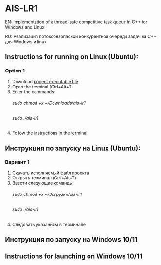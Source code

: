 # AIS-LR1
EN: Implementation of a thread-safe competitive task queue in C++ for Windows and Linux

RU: Реализация потокобезопасной конкурентной очереди задач на С++ для Windows и linux

## Instructions for running on Linux (Ubuntu):
### Option 1
1) Download [project executable file](https://github.com/Vasiliy-Korneev/AIS-LR1/blog/main/aisa-lr1)
2) Open the terminal (Ctrl+Alt+T)
3) Enter the commands:
   ###### <tab><tab>sudo chmod +x ~/Downloads/ais-lr1
   ###### <tab><tab>sudo ./ais-lr1
4) Follow the instructions in the terminal
## Инструкция по запуску на Linux (Ubuntu):
### Вариант 1
1) Скачать [исполняемый файл проекта](https://github.com/Vasilii-Korneev/AIS-LR1/blob/main/ais-lr1)
2) Открыть терминал (Ctrl+Alt+T)
3) Ввести следующие команды:
   ###### <tab><tab>sudo chmod +x ~/Загрузки/ais-lr1
   ###### <tab><tab>sudo ./ais-lr1
4) Следовать указаниям в терминале
## Инструкция по запуску на Windows 10/11

## Instructions for launching on Windows 10/11
